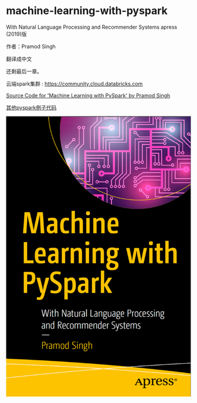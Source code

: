 # machine-learning-with-pyspark

With Natural Language Processing and Recommender Systems apress (2019)版

作者：Pramod Singh

翻译成中文

还剩最后一章。


云端spark集群 : https://community.cloud.databricks.com


[Source Code for 'Machine Learning with PySpark' by Pramod Singh](https://github.com/Apress/machine-learning-with-pyspark)

[其他pyspark例子代码](https://github.com/awantik/pyspark-tutorial)

![封面](https://github.com/naughtybabyfirst/ml-with-pyspark_translations_Chinese/blob/master/%E5%B0%81%E9%9D%A2.png)
